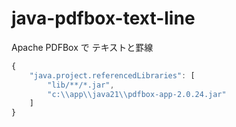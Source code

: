 # java-pdfbox-text-line
Apache PDFBox で テキストと罫線
```javascript
{
    "java.project.referencedLibraries": [
        "lib/**/*.jar",
        "c:\\app\\java21\\pdfbox-app-2.0.24.jar"
    ]
}
```
